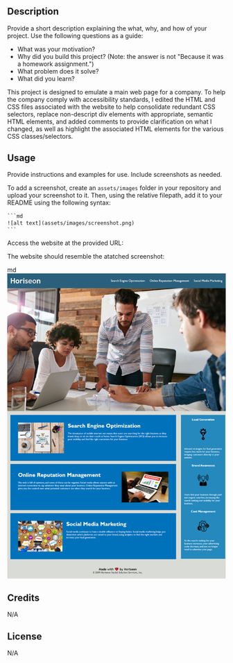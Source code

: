 # <Horiseon>

## Description

Provide a short description explaining the what, why, and how of your project. Use the following questions as a guide:

- What was your motivation?
- Why did you build this project? (Note: the answer is not "Because it was a homework assignment.")
- What problem does it solve?
- What did you learn?

This project is designed to emulate a main web page for a company. To help the company comply with accessibility standards, I edited the HTML and CSS files associated with the website to help consolidate redundant CSS selectors, replace non-descript div elements with appropriate, semantic HTML elements, and added comments to provide clarification on what I changed, as well as highlight the associated HTML elements for the various CSS classes/selectors. 


## Usage

Provide instructions and examples for use. Include screenshots as needed.

To add a screenshot, create an `assets/images` folder in your repository and upload your screenshot to it. Then, using the relative filepath, add it to your README using the following syntax:

    ```md
    ![alt text](assets/images/screenshot.png)
    ```
Access the website at the provided URL: 

The website should resemble the atatched screenshot:

md
    ![Horiseon Screenshot](assets/images/screenshot.png)

## Credits

N/A

## License

N/A

